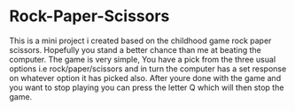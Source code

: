 # Rock-Paper-Scissors
This is a mini project i created based on the childhood game rock paper scissors. Hopefully you stand a better chance than me at beating the computer.
The game is very simple, You have a pick from the three usual options i.e rock/paper/scissors and in turn the computer has a set response on whatever option it has picked also.
After youre done with the game and you want to stop playing you can press the letter Q which will then stop the game.
